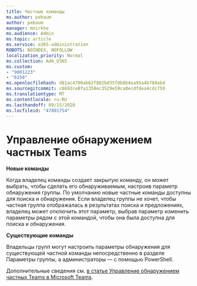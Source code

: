 ```yaml
---
title: Частные команды
ms.author: pebaum
author: pebaum
manager: mnirkhe
ms.audience: Admin
ms.topic: article
ms.service: o365-administration
ROBOTS: NOINDEX, NOFOLLOW
localization_priority: Normal
ms.collection: Adm_O365
ms.custom:
- "9001223"
- "6258"
ms.openlocfilehash: d81ac4790ab62f882bd35f0b8b4ea95a4b789abd
ms.sourcegitcommit: c6692ce0fa1358ec3529e59ca0ecdfdea4cdc759
ms.translationtype: MT
ms.contentlocale: ru-RU
ms.lasthandoff: 09/15/2020
ms.locfileid: "47801754"
---
```

# <a name="managing-discovery-of-private-teams"></a>Управление обнаружением частных Teams

**Новые команды**

Когда владелец команды создает закрытую команду, он может выбрать, чтобы сделать его обнаруживаемым, настроив параметр обнаружения группы. По умолчанию новые частные команды доступны для поиска и обнаружения. Если владелец группы не хочет, чтобы частная группа отображалась в результатах поиска и предложениях, владелец может отключить этот параметр, выбрав параметр изменить параметры рядом с этой командой, чтобы она была доступна для поиска и обнаружения.  

**Существующие команды**

Владельцы групп могут настроить параметры обнаружения для существующей частной команды непосредственно в разделе Параметры группы, а администраторы — с помощью PowerShell.  

Дополнительные сведения см.  [в статье Управление обнаружением частных Teams в Microsoft Teams](https://docs.microsoft.com/microsoftteams/manage-discovery-of-private-teams).
